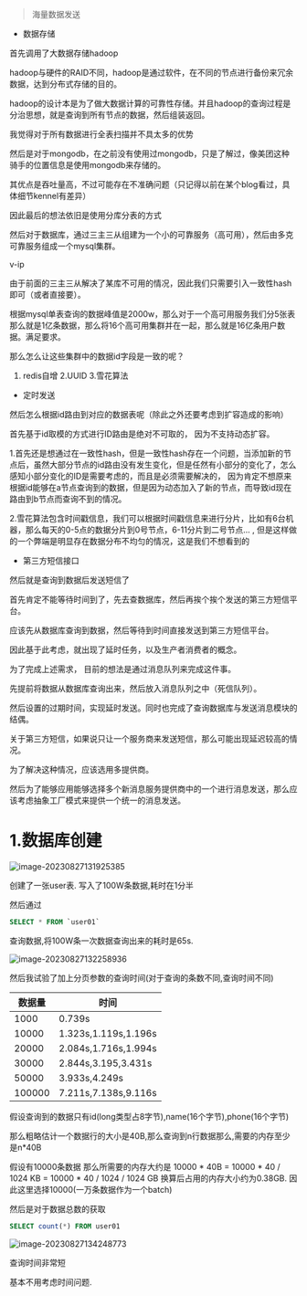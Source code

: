 > 海量数据发送
> 

- 数据存储

首先调用了大数据存储hadoop

hadoop与硬件的RAID不同，hadoop是通过软件，在不同的节点进行备份来冗余数据，达到分布式存储的目的。

hadoop的设计本是为了做大数据计算的可靠性存储。并且hadoop的查询过程是分治思想，就是查询到所有节点的数据，然后组装返回。

我觉得对于所有数据进行全表扫描并不具太多的优势

然后是对于mongodb，在之前没有使用过mongodb，只是了解过，像美团这种骑手的位置信息是使用mongodb来存储的。

其优点是吞吐量高，不过可能存在不准确问题（只记得以前在某个blog看过，具体细节kennel有差异）

 

因此最后的想法依旧是使用分库分表的方式

然后对于数据库，通过三主三从组建为一个小的可靠服务（高可用），然后由多克可靠服务组成一个mysql集群。

v-ip

由于前面的三主三从解决了某库不可用的情况，因此我们只需要引入一致性hash即可（或者直接要）。

根据mysql单表查询的数据峰值是2000w，那么对于一个高可用服务我们分5张表那么就是1亿条数据，那么将16个高可用集群并在一起，那么就是16亿条用户数据。满足要求。

那么怎么让这些集群中的数据id字段是一致的呢？

1. redis自增 2.UUID 3.雪花算法



- 定时发送

然后怎么根据id路由到对应的数据表呢（除此之外还要考虑到扩容造成的影响）

首先基于id取模的方式进行ID路由是绝对不可取的， 因为不支持动态扩容。

1.首先还是想通过在一致性hash，但是一致性hash存在一个问题，当添加新的节点后，虽然大部分节点的id路由没有发生变化，但是任然有小部分的变化了，怎么感知小部分变化的ID是需要考虑的，而且是必须需要解决的， 因为肯定不想原来根据id能够在a节点查询到的数据，但是因为动态加入了新的节点，而导致id现在路由到b节点而查询不到的情况。

2.雪花算法包含时间戳信息，我们可以根据时间戳信息来进行分片，比如有6台机器，那么每天的0-5点的数据分片到0号节点，6-11分片到二号节点... , 但是这样做的一个弊端是明显存在数据分布不均匀的情况，这是我们不想看到的





- 第三方短信接口

然后就是查询到数据后发送短信了

首先肯定不能等待时间到了，先去查数据库，然后再挨个挨个发送的第三方短信平台。

应该先从数据库查询到数据，然后等待到时间直接发送到第三方短信平台。

因此基于此考虑，就出现了延时任务，以及生产者消费者的概念。

为了完成上述需求， 目前的想法是通过消息队列来完成这件事。

先提前将数据从数据库查询出来，然后放入消息队列之中（死信队列）。

然后设置的过期时间，实现延时发送。同时也完成了查询数据库与发送消息模块的结偶。





关于第三方短信，如果说只让一个服务商来发送短信，那么可能出现延迟较高的情况。

为了解决这种情况，应该选用多提供商。

然后为了能够应用能够选择多个新消息服务提供商中的一个进行消息发送，那么应该考虑抽象工厂模式来提供一个统一的消息发送。







# 1.数据库创建

![image-20230827131925385](https://woldier-pic-repo-1309997478.cos.ap-chengdu.myqcloud.com/woldier/2023%2F08%2F19b635de62fafdf34a2ff80645ded744.png)

创建了一张user表. 写入了100W条数据,耗时在1分半

然后通过

```sql
SELECT * FROM `user01`
```

查询数据,将100W条一次数据查询出来的耗时是65s.

![image-20230827132258936](https://woldier-pic-repo-1309997478.cos.ap-chengdu.myqcloud.com/woldier/2023%2F08%2F7f56c9367043dee15c4410ed4cadd8bb.png)





然后我试验了加上分页参数的查询时间(对于查询的条数不同,查询时间不同)

| 数据量 | 时间                 |
| ------ | -------------------- |
| 1000   | 0.739s               |
| 10000  | 1.323s,1.119s,1.196s |
| 20000  | 2.084s,1.716s,1.994s |
| 30000  | 2.844s,3.195,3.431s  |
| 50000  | 3.933s,4.249s        |
| 100000 | 7.211s,7.138s,9.116s |



假设查询到的数据只有id(long类型占8字节),name(16个字节),phone(16个字节)

那么粗略估计一个数据行的大小是40B,那么查询到n行数据那么,需要的内存至少是n*40B

假设有10000条数据 那么所需要的内存大约是 10000 * 40B  = 10000 * 40 / 1024 KB = 10000 * 40 / 1024 / 1024 GB  换算后占用的内存大小约为0.38GB. 因此这里选择10000(一万条数据作为一个batch)



然后是对于数据总数的获取

```sql
SELECT count(*) FROM user01 
```

![image-20230827134248773](https://woldier-pic-repo-1309997478.cos.ap-chengdu.myqcloud.com/woldier/2023%2F08%2Fb603b05ae79abdcfd729905a2aa8d1a3.png)

查询时间非常短

基本不用考虑时间问题.







